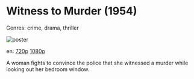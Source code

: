 # Witness to Murder (1954)

Genres: crime, drama, thriller

![poster](http://image.tmdb.org/t/p/w500/1GjOIJsMCTAWwLA4ksPaIa0lsaz.jpg)

en:
  [720p](magnet:?xt=urn:btih:3040680989682FF679FA71957B625936508B8755&tr=udp://glotorrents.pw:6969/announce&tr=udp://tracker.opentrackr.org:1337/announce&tr=udp://torrent.gresille.org:80/announce&tr=udp://tracker.openbittorrent.com:80&tr=udp://tracker.coppersurfer.tk:6969&tr=udp://tracker.leechers-paradise.org:6969&tr=udp://p4p.arenabg.ch:1337&tr=udp://tracker.internetwarriors.net:1337)
  [1080p](magnet:?xt=urn:btih:D34392FFF069652A9541EBBEA1BA888F04BC3EA1&tr=udp://glotorrents.pw:6969/announce&tr=udp://tracker.opentrackr.org:1337/announce&tr=udp://torrent.gresille.org:80/announce&tr=udp://tracker.openbittorrent.com:80&tr=udp://tracker.coppersurfer.tk:6969&tr=udp://tracker.leechers-paradise.org:6969&tr=udp://p4p.arenabg.ch:1337&tr=udp://tracker.internetwarriors.net:1337)
  


A woman fights to convince the police that she witnessed a murder while looking out her bedroom window.